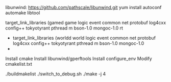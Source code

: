libunwind: https://github.com/pathscale/libunwind.git
yum install autoconf automake libtool


   target_link_libraries (gamed game logic event common net protobuf log4cxx config++ tokyotyrant pthread m bson-1.0 mongoc-1.0 rt
+    target_link_libraries (worldd world logic event common net protobuf log4cxx config++ tokyotyrant pthread m bson-1.0 mongoc-1.0
+

Install cmake
Install libunwind/gperftools
Install configure_env
Modify cmakelist.txt

./buildmakelist
./switch_to_debug.sh
./make -j 4
